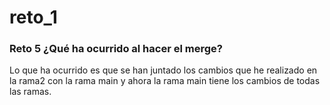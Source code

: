 # reto_1

### Reto 5 ¿Qué ha ocurrido al hacer el merge?

Lo que ha ocurrido es que se han juntado los cambios que he realizado en la rama2 con la rama main
y ahora la rama main tiene los cambios de todas las ramas.